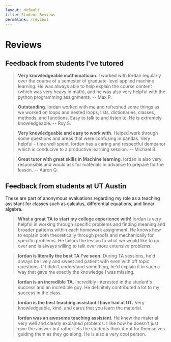 ```yaml
---
layout: default
title: Student Reviews
permalink: /reviews
---
```


# Reviews

## Feedback from students I've tutored

> **Very knowledgeable mathematician**. 
I worked with Iordan regularly over the course of a semester of graduate-level applied machine learning. He was always able to help explain the course content (which was very heavy in math), and he was also very helpful with the python programming assignments.
-- Max P.

> **Outstanding**. 
Iordan worked with me and refreshed some things as we worked on loops and nested loops, lists, dictionaries, classes, methods, and functions. Easy to talk to and listen to. He is extremely knowledgeable.
-- Roy S.

> **Very knowledgeable and easy to work with**.
Helped work through some questions and areas that were confusing in pandas. Very helpful - time well spent. Iordan has a caring and respectful demeanor which is conducive to a productive learning session.
-- Michael B.

> **Great tutor with great skills in Machine learning**. Iordan is also very responsible and would ask for materials in advance to prepare for the lesson.
-- Aaron Q.

## Feedback from students at UT Austin

These are part of anonymous evaluations regarding my role as a teaching assistant for classes such as calculus, differential equations, and linear algebra. 

>**What a great TA to start my college experience with!** Iordan is very helpful in working through specific problems and finding meaning and broader patterns within each homework assignment. He knows how to explain both theoretically through proofs and mechanically for specific problems. He tailors the lesson to what we would like to go over and is always willing to talk over more extensive problems.

>**Iordan is literally the best TA I've seen.** During TA sessions, he'd always be lively and sweet and patient with even with off topic questions. If I didn't understand something, he'd explain it in such a way that gave me exactly the knowledge I was missing.


>**Iordan is an incredible TA.** Incredibly interested in the student's success and an incredible guy. He definitely contributed a lot to my success in the class.

<!-- >**Iordan was excellent in answering my questions**. He clearly stated when and where his office hours were, and if I needed to contact him before discussion sections to ask about homework, he responded promptly and with hints that made me think about the problem. He made an effort to learn my name, and I appreciated that because it felt like he came to learn what kind of instruction I responded well to. I think he is one of the best TAs I have had, and am quite sad to have to get someone else to teach me calculus. -->

>**Iordan is the best teaching assistant I have had at UT.** Very knowledgeable, kind, and cares that you learn the material.

<!-- 
>**Iordan was committed to helping us learn the material** and always managed to simplify seemingly complicated mathematical concepts.  -->

<!-- He always encouraged all of us to take advantage of his office hours and would remind us that Discussion Sessions are for our own benefit so we should take advantage of them. Overall great TA. -->


<!-- >**He was rad**. -->

>**Iordan was an awesome teaching assistant**. He knew the material very well and clearly explained problems. I like how he doesn't just give the answer but rather lets the students think it out for themselves guiding them as they go along. He is also a very cool person. 




<!-- Trying out some latex : $$\mathbb{R}^2 \to \mathbb{Z}$$ -->
